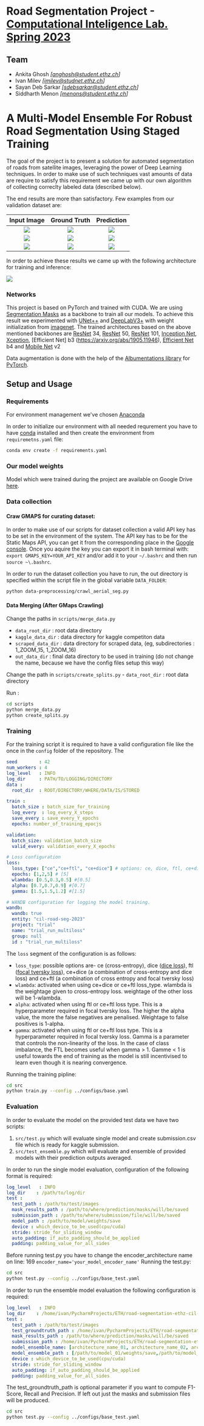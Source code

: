 # Road Segmentation Project -[Computational Inteligence Lab. Spring 2023](https://www.vorlesungen.ethz.ch/Vorlesungsverzeichnis/lerneinheit.view?lerneinheitId=167246&semkez=2023S&ansicht=LEHRVERANSTALTUNGEN&lang=en)


## Team


- Ankita Ghosh _[anghosh@student.ethz.ch]_
- Ivan Milev _[imilev@studnet.ethz.ch]_
- Sayan Deb Sarkar _[sdebsarkar@student.ethz.ch]_
- Siddharth Menon _[menons@student.ethz.ch]_

# A Multi-Model Ensemble For Robust Road Segmentation Using Staged Training


The goal of the project is to present a solution for automated segmentation of roads from satellite images, 
leveraging the power of Deep Learning techniques. In order to make use of such techniques vast amounts of data are 
require to satisfy this requirement we came up with our own algorithm of collecting correclty labeled data (described below).

The end results are more than satisfactory. Few examples from our validation dataset are:

|               Input Image                |                Ground Truth                 |                  Prediction                   | 
|:----------------------------------------:|:-------------------------------------------:|:---------------------------------------------:|
|  ![](README_materials/satimage_415.png)  |  ![](README_materials/satimage_415_GT.png)  |  ![](README_materials/mask_satimage_415.png)  |
| ![](README_materials/satimage_14095.png) | ![](README_materials/satimage_14095_GT.png) | ![](README_materials/mask_satimage_14095.png) |
| ![](README_materials/satimage_29612.png) | ![](README_materials/satimage_29612_GT.png) | ![](README_materials/mask_satimage_29612.png) |

In order to achieve these results we came up with the following architecture for training and inference: 

![](README_materials/cil_ensemble.png)

### Networks
This project is based on PyTorch and trained with CUDA.
We are using [Segmentation Masks](https://github.com/qubvel/segmentation_models.pytorch) as a backbone to 
train all our models. To achieve this result we experimented with [UNet++](https://arxiv.org/abs/1807.10165) and [DeepLabV3+](https://arxiv.org/abs/1706.05587)
with weight initialization from [imagenet](https://arxiv.org/abs/1409.0575). The trained architectures based on the above mentioned backbones are
[ResNet](https://arxiv.org/abs/1512.03385) 34, [ResNet](https://arxiv.org/abs/1512.03385) 50, [ResNet](https://arxiv.org/abs/1512.03385) 101, [Inception Net](https://arxiv.org/abs/1409.4842), [Xception](https://arxiv.org/abs/1610.02357), [Efficient Net] b3 (https://arxiv.org/abs/1905.11946), [Efficient Net](https://arxiv.org/abs/1905.11946) b4 and [Mobile Net](https://arxiv.org/abs/1704.04861) v2

Data augmentation is done with the help of the [Albumentations library](https://albumentations.ai/) for [PyTorch](https://pytorch.org). 
 

## Setup and Usage

### Requirements
For environment management we've chosen [Anaconda](https://anaconda.org)

In order to initialize our environment with all needed requrement you have to have [conda](https://anaconda.org) installed and then 
create the environment from `requiremetns.yaml` file:
```bash
conda env create -f requirements.yaml
```

### Our model weights
Model which were trained during the project are available on Google Drive [here](https://drive.google.com/drive/folders/1QMFv-TMrG3yawgh_kruJt7LzG9mU5ePS?usp=sharing).

### Data collection

#### Craw GMAPS for curating dataset:
In order to make use of our scripts for dataset collection a valid API key has to be set in the environment
of the system. The API key has to be for the Static Maps API, you can get it from the corresponding place in 
the [Google console](https://developers.google.com/maps/documentation/maps-static/overview).
Once you aquire the key you can export it in bash terminal with: ``export GMAPS_KEY=YOUR_API_KEY`` and/or add it
to your `~/.bashrc` and then run `source ~\.bashrc`.

In order to run the dataset collection you have to run, the out directory is specified within the script file in the
global variable `DATA_FOLDER`:
```bash
python data-preprocessing/crawl_aerial_seg.py
```

#### Data Merging (After GMaps Crawling)
Change the paths in ``scripts/merge_data.py`` 

- ``data_root_dir`` : root data directory
- ``kaggle_data_dir`` : data directory for kaggle competiton data
-  ``scraped_data_dir`` : data directory for scraped data, (eg, subdirectories : 1_ZOOM_15, 1_ZOOM_16)
- ``out_data_dir`` : final data directory to be used in training (do not change the name, because we have the config files setup this way)

Change the path in ``scripts/create_splits.py`` - ``data_root_dir`` : root data directory

Run :

```bash
cd scripts
python merge_data.py
python create_splits.py

```

### Training

For the training script it is required to have a valid configuration file like the once in the `config` folder of the repository.
The 
```YAML
seed        : 42
num_workers : 4
log_level   : INFO
log_dir     : PATH/TO/LOGGING/DIRECTORY
data :
  root_dir  : ROOT/DIRECTORY/WHERE/DATA/IS/STORED

train :
  batch_size : batch_size_for_training
  log_every  : log_every_X_steps
  save_every : save_every_Y_epochs
  epochs: number_of_training_epocjs

validation:
  batch_size: validation_batch_size
  valid_every: validation_every_X_epochs

# Loss configuration
loss:
  loss_type: ["ce","ce+ftl", "ce+dice"] # options: ce, dice, ftl, ce+dice, ce+ftl
  epochs: [1,2,5] # [5]
  wlambda: [0.5,0.3,0.5] #[0.5]
  alpha: [0.7,0.7,0.9] #[0.7]
  gamma: [1.5,1.5,1.2] #[1.5]

# WANDB configuration for logging the model training.
wandb:
  wandb: true
  entity: "cil-road-seg-2023"
  project: "trial"
  name: "trial_run_multiloss"
  group: null
  id : "trial_run_multiloss"
```

The `loss` segment of the configuration is as follows:
- `loss_type`: possible options are- ce (cross-entropy), dice ([dice loss](https://www.jeremyjordan.me/semantic-segmentation/#loss])), ftl ([focal tversky loss](https://towardsdatascience.com/dealing-with-class-imbalanced-image-datasets-1cbd17de76b5)), ce+dice (a combination of cross-entropy and dice loss) and ce+ftl (a combination of cross entropy and focal tversky loss)
- `wlambda`: activated when using ce+dice or ce+ftl loss_type. wlambda is the weightage given to cross-entropy loss. weightage of the other loss will be 1-wlambda.
- `alpha`: activated when using ftl or ce+ftl loss type. This is a hyperparameter required in focal tversky loss. The higher the alpha value, the more the false negatives are penalised. Weightage to false positives is 1-alpha.
- `gamma`: activated when using ftl or ce+ftl loss type. This is a hyperparameter required in focal tversky loss. Gamma is a parameter that controls the non-linearity of the loss. In the case of class imbalance, the FTL becomes useful when gamma > 1. Gamme < 1 is useful towards the end of training as the model is still incentivised to learn even though it is nearing convergence. 


Running the training pipline:
```bash
cd src
python train.py --config ../configs/base.yaml
```

### Evaluation

In order to evaluate the model on the provided test data we have two scripts:
1. `src/test.py` which will evaluate single model and create submission.csv file which is ready for kaggle submission.
2. `src/test_ensemble.py` which will evaluate and ensemble of provided models with their prediction outputs averaged.

In order to run the single model evaluation, configuration of the following format is required:
```YAML
log_level   : INFO
log_dir    : /path/to/log/dir
test :
  test_path : /path/to/test/images
  mask_results_path : /path/to/where/prediction/masks/will/be/saved
  submission_path : /path/to/where/submission/file/will/be/saved
  model_path : /path/to/model/weights/save
  device : which_device_to_be_used(cpu/cuda)
  stride: stride_for_sliding_window
  auto_padding: if_auto_padding_should_be_applied
  padding: padding_value_for_all_sides

```
Before running test.py you have to change the encoder_architecture name on line: 169 `encoder_name='your_model_encoder_name'`
Running the test.py:
```bash
cd src
python test.py --config ../configs/base_test.yaml
```

In order to run the ensemble model evaluation the following configuration is required:
```YAML
log_level   : INFO
log_dir    : /home/ivan/PycharmProjects/ETH/road-segmentation-ethz-cil-2023/results
test :
  test_path : /path/to/test/images
  test_groundtruth_path : /home/ivan/PycharmProjects/ETH/road-segmentation-ethz-cil-2023/data/seg-data/groundtruth
  mask_results_path : /path/to/where/prediction/masks/will/be/saved
  submission_path : /home/ivan/PycharmProjects/ETH/road-segmentation-ethz-cil-2023/src/output/random_test/test_submit_max_ensemble_256.csv
  model_ensemble_name: [architecture_name_01, architecture_name_02, architecture_name_03]
  model_ensemble_path : [/path/to/model_01/weights/save,/path/to/model_02/weights/save, /path/to/model_02/weights/save ]
  device : which_device_to_be_used(cpu/cuda)
  stride: stride_for_sliding_window
  auto_padding: if_auto_padding_should_be_applied
  padding: padding_value_for_all_sides

```
The test_groundtruth_path is optional parameter if you want to compute F1-Score, Recall and Precision.
If left out just the masks and submission files will be produced.

```bash
cd src
python test.py --config ../configs/base_test.yaml
```